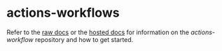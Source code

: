 # actions-workflows

Refer to the [raw docs](./docs/source/OVERVIEW.md) or the [hosted docs](https://pages.github.boozallencsn.com/AutomationLibrary/actions-workflow/index.html) for information on the _actions-workflow_ repository and how to get started.

